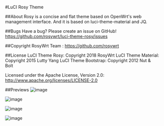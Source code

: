 #LuCI Rosy Theme

##About
Rosy is a concise and flat theme based on OpenWrt's web management interface. And it is based on luci-theme-material and JQ.

##Bugs
Have a bug? Please create an issue on GitHub!
https://github.com/rosywrt/luci-theme-rosy/issues

##Copyright
RosyWrt Team : https://github.com/rosywrt

##License
LuCI Theme Rosy: Copyright 2018 RosyWrt
LuCI Theme Material: Copyright 2015 Lutty Yang
LuCI Theme Bootstrap: Copyright 2012 Nut & Bolt

Licensed under the Apache License, Version 2.0: http://www.apache.org/licenses/LICENSE-2.0

##Previews
![image](https://raw.githubusercontent.com/rosywrt/luci-them-rosy/master/loggin-pc.png)

![image](https://raw.githubusercontent.com/rosywrt/luci-them-rosy/master/overview-pc.png)

![image](https://raw.githubusercontent.com/rosywrt/luci-them-rosy/master/loggin-mobile.png)

![image](https://raw.githubusercontent.com/rosywrt/luci-them-rosy/master/overview-mobile.png)
